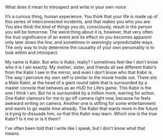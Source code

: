 What does it mean to introspect and write in your own voice

It’s a curious thing, human experience. You think that your life is made up of this series of interconnected incidents, and that makes you who you are. You also think the kind of things you do, consciously, result in the person you will be tomorrow. The weird thing about it is, however, that very often the true significance of an event and its effect on you becomes apparent only later down the line, and sometimes in seemingly unpredictable ways. The only way to truly determine the causality of your own personality is to look within and introspect.

My name is Kabir. But who is Kabir, really? I sometimes feel like I don’t know who it is I am exactly. My mother, sister, and friends all see different Kabir’s from the Kabir I see in the mirror, and even I don’t know who that Kabir is. The way I perceive my own self is similar to the movie Inside out. There sits a Main Kabir, at the head of a giant round table that is surrounded by a master console that behaves as an HUD for Life’s game. This Kabir is the one I think I am. But he is surrounded by a million more, warring for action. One Kabir clamours for me to go off camera right now, because he feels awkward writing on camera. Another one is stifling for some entertainment and wants to go waste time already. The Kabir that wants more in the future is trying to dissuade him, so that this Kabir may learn. Which one is the true Kabir? Is it me or is it them?

I've often been told that I write like I speak, but I don't know what that means. 